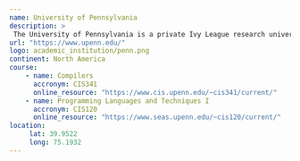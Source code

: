 ```yaml
---
name: University of Pennsylvania 
description: >
 The University of Pennsylvania is a private Ivy League research university in Philadelphia, Pennsylvania.
url: "https://www.upenn.edu/"
logo: academic_institution/penn.png
continent: North America
course:
    - name: Compilers 
      accronym: CIS341
      online_resource: "https://www.cis.upenn.edu/~cis341/current/"
    - name: Programming Languages and Techniques I 
      accronym: CIS120
      online_resource: "https://www.seas.upenn.edu/~cis120/current/"
location:
     lat: 39.9522
     long: 75.1932
---
```

